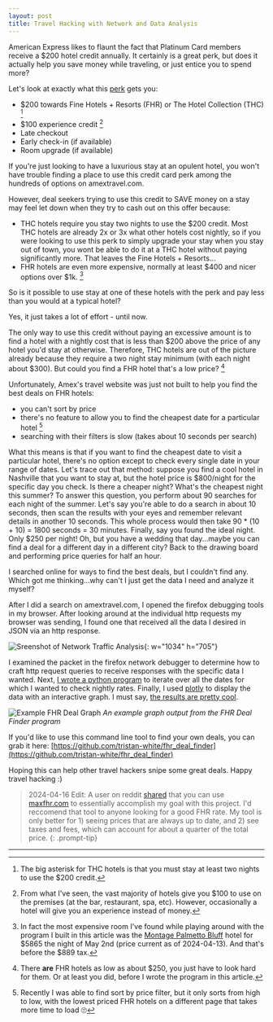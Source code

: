 ```yaml
---
layout: post
title: Travel Hacking with Network and Data Analysis
---
```

American Express likes to flaunt the fact that Platinum Card members receive a $200 hotel credit annually. It certainly is a great perk, but does it actually help you save money while traveling, or just entice you to spend more?

Let's look at exactly what this [perk](https://www.americanexpress.com/en-us/travel/benefits/how-to-use-hotel-credit/) gets you:
- $200 towards Fine Hotels + Resorts (FHR) or The Hotel Collection (THC) [^1]
- $100 experience credit [^2]
- Late checkout
- Early check-in (if available)
- Room upgrade (if available)

If you're just looking to have a luxurious stay at an opulent hotel, you won't have trouble finding a place to use this credit card perk among the hundreds of options on amextravel.com.

However, deal seekers trying to use this credit to SAVE money on a stay may feel let down when they try to cash out on this offer because:

- THC hotels require you stay two nights to use the $200 credit. Most THC hotels are already 2x or 3x what other hotels cost nightly, so if you were looking to use this perk to simply upgrade your stay when you stay out of town, you wont be able to do it at a THC hotel without paying significantly more. That leaves the Fine Hotels + Resorts...
- FHR hotels are even more expensive, normally at least $400 and nicer options over $1k. [^3]

So is it possible to use stay at one of these hotels with the perk and pay less than you would at a typical hotel?

Yes, it just takes a lot of effort - until now.

The only way to use this credit without paying an excessive amount is to find a hotel with a nightly cost that is less than $200 above the price of any hotel you'd stay at otherwise. Therefore, THC hotels are out of the picture already because they require a two night stay minimum (with each night about $300). But could you find a FHR hotel that's a low price? [^4]

Unfortunately, Amex's travel website was just not built to help you find the best deals on FHR hotels:
- you can't sort by price
- there's no feature to allow you to find the cheapest date for a particular hotel [^5]
- searching with their filters is slow (takes about 10 seconds per search)

What this means is that if you want to find the cheapest date to visit a particular hotel, there's no option except to check every single date in your range of dates. Let's trace out that method: suppose you find a cool hotel in Nashville that you want to stay at, but the hotel price is $800/night for the specific day you check. Is there a cheaper night? What's the cheapest night this summer? To answer this question, you perform about 90 searches for each night of the summer. Let's say you're able to do a search in about 10 seconds, then scan the results with your eyes and remember relevant details in another 10 seconds. This whole process would then take 90 * (10 + 10) = 1800 seconds = 30 minutes. Finally, say you found the ideal night. Only $250 per night! Oh, but you have a wedding that day...maybe you can find a deal for a different day in a different city? Back to the drawing board and performing price queries for half an hour.

I searched online for ways to find the best deals, but I couldn't find any. Which got me thinking...why can't I just get the data I need and analyze it myself?

After I did a search on amextravel.com, I opened the firefox debugging tools in my browser. After looking around at the individual http requests my browser was sending, I found one that received all the data I desired in JSON via an http response.

![Sreenshot of Network Traffic Analysis](https://lh3.googleusercontent.com/pw/AP1GczN2irx-v5C9qIs4_zCQcjc8sFPg_O5HJssrzL2NLFzJrGh4nImJ5-aYHps2q6nQKZ4W0Ak21g9maKdDAdrwY-5az6XYtZShOzUU-MxkP59njeUsH2KE=w2400){: w="1034" h="705"}

I examined the packet in the firefox network debugger to determine how to craft http request queries to receive responses with the specific data I wanted. Next, [I wrote a python program](https://github.com/tristan-white/fhr_deal_finder) to iterate over all the dates for which I wanted to check nightly rates. Finally, I used [plotly](https://tristanwhite.me/plotly.html) to display the data with an interactive graph. I must say, [the results are pretty cool](https://tristanwhite.me/fhr.html).

![Example FHR Deal Graph](https://lh3.googleusercontent.com/pw/AP1GczO4WIFn1e2RrbVoHoRPAUCCc3_GFiJ9PSR5RQ7YY51SUcIXWinYpHqffwAPI51nlwkfJFvuINC80PzloL5Kfj_KFmeoCtqcEe5-KnSnrz7otXBaciJG=w2400)
*An example graph output from the FHR Deal Finder program*

If you'd like to use this command line tool to find your own deals, you can grab it here:
[https://github.com/tristan-white/fhr_deal_finder](https://github.com/tristan-white/fhr_deal_finder)

Hoping this can help other travel hackers snipe some great deals. Happy travel hacking :)

> 2024-04-16 Edit: A user on reddit [shared](https://www.reddit.com/r/AmexPlatinum/comments/1c4vwfz/how_to_actually_find_the_fine_hotels_resorts_with/) that you can use [maxfhr.com](https://www.maxfhr.com/) to essentially accomplish my goal with this project. I'd reccomend that tool to anyone looking for a good FHR rate. My tool is only better for 1) seeing prices that are always up to date, and 2) see taxes and fees, which can account for about a quarter of the total price.
{: .prompt-tip}

---
[^1]: The big asterisk for THC hotels is that you must stay at least two nights to use the $200 credit.
[^2]: From what I've seen, the vast majority of hotels give you $100 to use on the premises (at the bar, restaurant, spa, etc). However, occasionally a hotel will give you an experience instead of money.
[^3]: In fact the most expensive room I've found while playing around with the program I built in this article was the [Montage Palmetto Bluff](https://www.montage.com/palmettobluff/) hotel for $5865 the night of May 2nd (price current as of 2024-04-13). And that's before the $889 tax.
[^4]: There **are** FHR hotels as low as about $250, you just have to look hard for them. Or at least you did, before I wrote the program in this article.
[^5]: Recently I was able to find sort by price filter, but it only sorts from high to low, with the lowest priced FHR hotels on a different page that takes more time to load 🙄